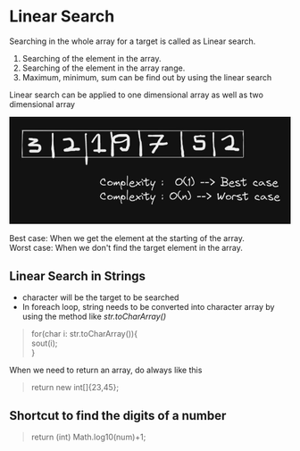 # **Linear Search**
Searching in the whole array for a target is called as Linear search.

1. Searching of the element in the array.
2. Searching of the element in the array range.
3. Maximum, minimum, sum can be find out by using the linear search

Linear search can be applied to one dimensional array as well as two dimensional array 

!["image"](photos/Screenshot%202022-10-29%20161905.jpg)

Best case: When we get the element at the starting of the array.  
Worst case: When we don't find the target element in the array.

## Linear Search in Strings

* character will be the target to be searched
* In foreach loop, string needs to be converted into character array by using the method like *str.toCharArray()*
> for(char i: str.toCharArray()){  
    sout(i);  
} 

When we need to return an array, do always like this

> return new int[]{23,45};

## Shortcut to find the digits of a number
> return (int) Math.log10(num)+1;
